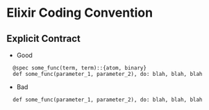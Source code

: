 # Elixir Coding Convention

## Explicit Contract
- Good
```
  @spec some_func(term, term)::{atom, binary}
  def some_func(parameter_1, parameter_2), do: blah, blah, blah
```
- Bad
```
  def some_func(parameter_1, parameter_2), do: blah, blah, blah
```
